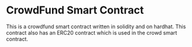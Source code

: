 # CrowdFund Smart Contract

This is a crowdfund smart contract written in solidity and on hardhat. This contract also has an ERC20 contract which is used in the crowd smart contract.
